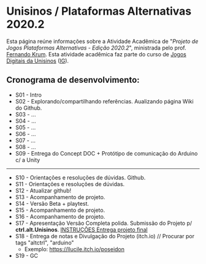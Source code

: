 # Unisinos / Plataformas Alternativas 2020.2

Esta página reúne informações sobre a Atividade Acadêmica de "_Projeto de Jogos Plataformas Alternativas - Edição 2020.2_", ministrada pelo prof. [Fernando Krum](http://www.ferkrum.com). 
Esta atividade acadêmica faz parte do curso de [Jogos Digitais da Unisinos](https://www.unisinos.br/vestibular/curso/jogos-digitais/porto-alegre) ([IG](https://www.instagram.com/jogosdigitaisunisinos/)). 


## Cronograma de desenvolvimento:
* S01 - Intro
* S02 - Explorando/compartilhando referências. Aualizando página Wiki do Github.
* S03 - ...
* S04 - ...
* S05 - ...
* S06 - ...
* S07 - ...
* S08 - ...
* S09 - Entrega do Concept DOC + Protótipo de comunicação do Arduino c/ a Unity
---
* S10 - Orientações e resoluções de dúvidas. Github.
* S11 - Orientações e resoluções de dúvidas. 
* S12 - Atualizar github! 
* S13 - Acompanhamento de projeto. 
* S14 - Versão Beta + playtest.
* S15 - Acompanhamento de projeto. 
* S16 - Acompanhamento de projeto.
* S17 - Apresentação Versão Completa polida. Submissão do Projeto p/ **ctrl.alt.Unisinos**. [INSTRUÇÕES Entrega projeto final](entregaProjetoFinal.md)
* S18 - Entrega de notas e Divulgação do Projeto (itch.io) // Procurar por tags "altctrl", "arduino"
  * Exemplo: https://llucile.itch.io/poseidon
* S19 - GC

